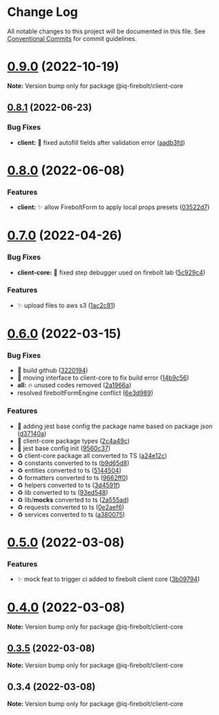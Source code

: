 # Change Log

All notable changes to this project will be documented in this file.
See [Conventional Commits](https://conventionalcommits.org) for commit guidelines.

# [0.9.0](https://github.com/IQ-tech/firebolt/compare/v0.8.2...v0.9.0) (2022-10-19)

**Note:** Version bump only for package @iq-firebolt/client-core





## [0.8.1](https://github.com/IQ-tech/firebolt/compare/v0.8.0...v0.8.1) (2022-06-23)


### Bug Fixes

* **client:** :bug: fixed autofill fields after validation error ([aadb3fd](https://github.com/IQ-tech/firebolt/commit/aadb3fd33bbb1e0214cfd96894dafebd0d4d59bf))





# [0.8.0](https://github.com/IQ-tech/firebolt/compare/v0.7.0...v0.8.0) (2022-06-08)


### Features

* **client:** :sparkles: allow FireboltForm to apply local props presets ([03522d7](https://github.com/IQ-tech/firebolt/commit/03522d7de16e73637b01999c06428c5a10317901))





# [0.7.0](https://github.com/IQ-tech/firebolt/compare/v0.6.0...v0.7.0) (2022-04-26)


### Bug Fixes

* **client-core:** :bug: fixed step debugger used on firebolt lab ([5c929c4](https://github.com/IQ-tech/firebolt/commit/5c929c4596999c01029d1f54ef515b5df563b780))


### Features

* ✨ upload files to aws s3 ([1ac2c81](https://github.com/IQ-tech/firebolt/commit/1ac2c81c61148752ef5970cde0b45235ec5beff3))





# [0.6.0](https://github.com/IQ-tech/firebolt/compare/v0.5.0...v0.6.0) (2022-03-15)


### Bug Fixes

* :green_heart: build github ([3220194](https://github.com/IQ-tech/firebolt/commit/32201946f6d221f800f552483a09c5dfd1efdc0f))
* :green_heart: moving interface to client-core to fix build error ([14b9c56](https://github.com/IQ-tech/firebolt/commit/14b9c561280e7e1579c8f6f82c99ac2afaeb8487))
* **all:** :fire: unused codes removed ([2a1966a](https://github.com/IQ-tech/firebolt/commit/2a1966a69c6acce9520950687eff95c5d45325d4))
* resolved fireboltFormEngine conflict ([6e3d989](https://github.com/IQ-tech/firebolt/commit/6e3d989434afbc278454ab47f080fa88225fe752))


### Features

* :construction: adding jest base config the package name based on package json ([d37140a](https://github.com/IQ-tech/firebolt/commit/d37140a17ab4054325ff45d307d5b927619392b8))
* :construction: client-core package types ([2c4a49c](https://github.com/IQ-tech/firebolt/commit/2c4a49c4198002c1e46a586df69e62e30fa5c4d5))
* :construction: jest base config init ([9560c37](https://github.com/IQ-tech/firebolt/commit/9560c37e754b50232fb9d5eb1d3070c80393d4f9))
* :recycle: client-core package all converted to TS ([a24e12c](https://github.com/IQ-tech/firebolt/commit/a24e12c7b3c779b54ab2c9f21d0cfc6454e5d85b))
* :recycle: constants converted to ts ([b9d65d8](https://github.com/IQ-tech/firebolt/commit/b9d65d8b9a74f4d2078ed21448d6478c9cfb5c1a))
* :recycle: entities converted to ts ([5144504](https://github.com/IQ-tech/firebolt/commit/51445048c676ee74961744ed5473a42451d925c6))
* :recycle: formatters converted to ts ([9662ff0](https://github.com/IQ-tech/firebolt/commit/9662ff032eac3eb9fcd2c07fa29fa407097558aa))
* :recycle: helpers converted to ts ([3d4591f](https://github.com/IQ-tech/firebolt/commit/3d4591f8a727a6409ecb15dda25dd6e777d7b450))
* :recycle: lib  converted to ts ([93ed548](https://github.com/IQ-tech/firebolt/commit/93ed548accf293f9f73a52e0baa86e80e6bad6ec))
* :recycle: lib/__mocks__  converted to ts ([2a555ad](https://github.com/IQ-tech/firebolt/commit/2a555ada4c9ddf19244bc441688ca6c860ee779b))
* :recycle: requests converted to ts ([0e2aef6](https://github.com/IQ-tech/firebolt/commit/0e2aef66ce9bdf57d18d1b067131c8413e7cbf6f))
* :recycle: services converted to ts ([a380075](https://github.com/IQ-tech/firebolt/commit/a3800759b17fc5c2c32bab8284508c1f1fd9aeeb))





# [0.5.0](https://github.com/IQ-tech/firebolt/compare/v0.4.1...v0.5.0) (2022-03-08)


### Features

* ✨ mock feat to trigger ci added to firebolt client core ([3b09794](https://github.com/IQ-tech/firebolt/commit/3b09794a36aae6b17a4444d86fcf14ea306d106f))





# [0.4.0](https://github.com/IQ-tech/firebolt/compare/v0.3.5...v0.4.0) (2022-03-08)

**Note:** Version bump only for package @iq-firebolt/client-core





## [0.3.5](https://github.com/IQ-tech/firebolt/compare/v0.3.3...v0.3.5) (2022-03-08)

**Note:** Version bump only for package @iq-firebolt/client-core





## 0.3.4 (2022-03-08)

**Note:** Version bump only for package @iq-firebolt/client-core
